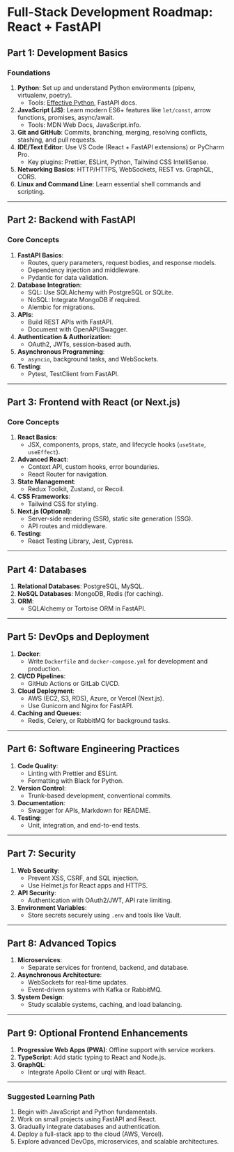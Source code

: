 
# Full-Stack Development Roadmap: React + FastAPI

## Part 1: Development Basics
### Foundations
1. **Python**: Set up and understand Python environments (pipenv, virtualenv, poetry).  
   - Tools: [Effective Python](https://effectivepython.com/), FastAPI docs.
2. **JavaScript (JS)**: Learn modern ES6+ features like `let/const`, arrow functions, promises, async/await.  
   - Tools: MDN Web Docs, JavaScript.info.
3. **Git and GitHub**: Commits, branching, merging, resolving conflicts, stashing, and pull requests.
4. **IDE/Text Editor**: Use VS Code (React + FastAPI extensions) or PyCharm Pro.  
   - Key plugins: Prettier, ESLint, Python, Tailwind CSS IntelliSense.
5. **Networking Basics**: HTTP/HTTPS, WebSockets, REST vs. GraphQL, CORS.  
6. **Linux and Command Line**: Learn essential shell commands and scripting.  

---

## Part 2: Backend with FastAPI
### Core Concepts
1. **FastAPI Basics**:
   - Routes, query parameters, request bodies, and response models.
   - Dependency injection and middleware.
   - Pydantic for data validation.
2. **Database Integration**:
   - SQL: Use SQLAlchemy with PostgreSQL or SQLite.  
   - NoSQL: Integrate MongoDB if required.  
   - Alembic for migrations.
3. **APIs**:
   - Build REST APIs with FastAPI.  
   - Document with OpenAPI/Swagger.
4. **Authentication & Authorization**:
   - OAuth2, JWTs, session-based auth.  
5. **Asynchronous Programming**:
   - `asyncio`, background tasks, and WebSockets.
6. **Testing**:
   - Pytest, TestClient from FastAPI.

---

## Part 3: Frontend with React (or Next.js)
### Core Concepts
1. **React Basics**:
   - JSX, components, props, state, and lifecycle hooks (`useState`, `useEffect`).
2. **Advanced React**:
   - Context API, custom hooks, error boundaries.
   - React Router for navigation.
3. **State Management**:
   - Redux Toolkit, Zustand, or Recoil.  
4. **CSS Frameworks**:
   - Tailwind CSS for styling.  
5. **Next.js (Optional)**:
   - Server-side rendering (SSR), static site generation (SSG).  
   - API routes and middleware.  
6. **Testing**:
   - React Testing Library, Jest, Cypress.

---

## Part 4: Databases
1. **Relational Databases**: PostgreSQL, MySQL.  
2. **NoSQL Databases**: MongoDB, Redis (for caching).  
3. **ORM**:
   - SQLAlchemy or Tortoise ORM in FastAPI.

---

## Part 5: DevOps and Deployment
1. **Docker**:
   - Write `Dockerfile` and `docker-compose.yml` for development and production.  
2. **CI/CD Pipelines**:
   - GitHub Actions or GitLab CI/CD.
3. **Cloud Deployment**:
   - AWS (EC2, S3, RDS), Azure, or Vercel (Next.js).
   - Use Gunicorn and Nginx for FastAPI.
4. **Caching and Queues**:
   - Redis, Celery, or RabbitMQ for background tasks.

---

## Part 6: Software Engineering Practices
1. **Code Quality**:
   - Linting with Prettier and ESLint.
   - Formatting with Black for Python.
2. **Version Control**:
   - Trunk-based development, conventional commits.
3. **Documentation**:
   - Swagger for APIs, Markdown for README.
4. **Testing**:
   - Unit, integration, and end-to-end tests.

---

## Part 7: Security
1. **Web Security**:
   - Prevent XSS, CSRF, and SQL injection.
   - Use Helmet.js for React apps and HTTPS.
2. **API Security**:
   - Authentication with OAuth2/JWT, API rate limiting.
3. **Environment Variables**:
   - Store secrets securely using `.env` and tools like Vault.

---

## Part 8: Advanced Topics
1. **Microservices**:
   - Separate services for frontend, backend, and database.
2. **Asynchronous Architecture**:
   - WebSockets for real-time updates.
   - Event-driven systems with Kafka or RabbitMQ.
3. **System Design**:
   - Study scalable systems, caching, and load balancing.

---

## Part 9: Optional Frontend Enhancements
1. **Progressive Web Apps (PWA)**: Offline support with service workers.  
2. **TypeScript**: Add static typing to React and Node.js.
3. **GraphQL**:
   - Integrate Apollo Client or urql with React.

---

### Suggested Learning Path
1. Begin with JavaScript and Python fundamentals.
2. Work on small projects using FastAPI and React.
3. Gradually integrate databases and authentication.
4. Deploy a full-stack app to the cloud (AWS, Vercel).
5. Explore advanced DevOps, microservices, and scalable architectures.
